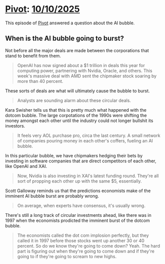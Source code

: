 # [Pivot](https://podcastindex.org/podcast/174725): [10/10/2025](https://writecomments.com/transcripts/?md5=72096deb1745d7036f98e3c3944bbd48)

This episode of [Pivot](../../../2025/10/14/pivot.md) answered a question about the AI bubble.

## When is the AI bubble going to burst? 

Not before all the major deals are made between the corporations that stand to benefit from them.

> OpenAI has now signed about a $1 trillion in deals this year for computing power, partnering with Nvidia, Oracle, and others. This week's massive deal with AMD sent the chipmaker stock soaring by more than 40 percent.

These sorts of deals are what will ultimately cause the bubble to burst.

> Analysts are sounding alarm about these circular deals.

Kara Swisher tells us that this is pretty much what happened with the dotcom bubble. The large corpotations of the 1990s were shifting the money amongst each other until the industry could not longer bullshit its investors.

> It feels very AOL purchase pro, circa the last century. A small network of companies pouring money in each other's coffers, fueling an AI bubble.

In this particular bubble, we have chipmakers hedging their bets by investing in software companies that are direct competitors of each other, like OpenAI and XAI.

> Now, Nvidia is also investing in XAI's latest funding round. They're all sort of propping each other up with the same $5, essentially.

Scott Galloway reminds us that the predictions economists make of the imminent AI bubble burst are probably wrong.

> On average, when experts have consensus, it's usually wrong.

There's still a long track of circular investments ahead, like there was in 1997 when the economists prodicted the imminent burst of the dotcom bubble.

> The economists called the dot com implosion perfectly, but they called it in 1997 before those stocks went up another 30 or 40 percent. So do we know they're going to come down? Yeah. The hard part is figuring out when they're going to come down and if they're going to if they're going to scream to new highs.
